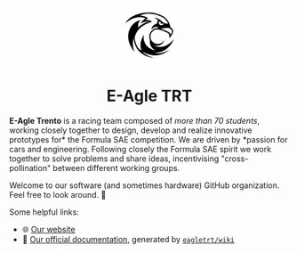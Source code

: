 <div align="center">
  <picture>
    <source media="(prefers-color-scheme: dark)" srcset="https://raw.githubusercontent.com/eagletrt/.github/master/images/logo_transparent.png">
    <source media="(prefers-color-scheme: light)" srcset="https://raw.githubusercontent.com/eagletrt/.github/master/images/logo_filled.png">
  <img src="https://raw.githubusercontent.com/eagletrt/.github/master/images/logo_filled.png" width=100 height=100>
  </picture>
</div>

<div align="center">
  <h1>E-Agle TRT</h1>
</div>

**E-Agle Trento** is a racing team composed of *more than 70 students*, working
closely together to design, develop and realize innovative prototypes for* the
Formula SAE competition. We are driven by *passion for cars and engineering.
Following closely the Formula SAE spirit we work together to solve problems and
share ideas, incentivising "cross-pollination" between different working groups.

Welcome to our software (and sometimes hardware) GitHub organization. Feel free
to look around. 👋

Some helpful links:

- 🌐 [Our website](https://eagletrt.it)
- 📜 [Our official documentation](https://wiki.eagletrt.it), generated by [`eagletrt/wiki`](https://github.com/eagletrt/wiki)
